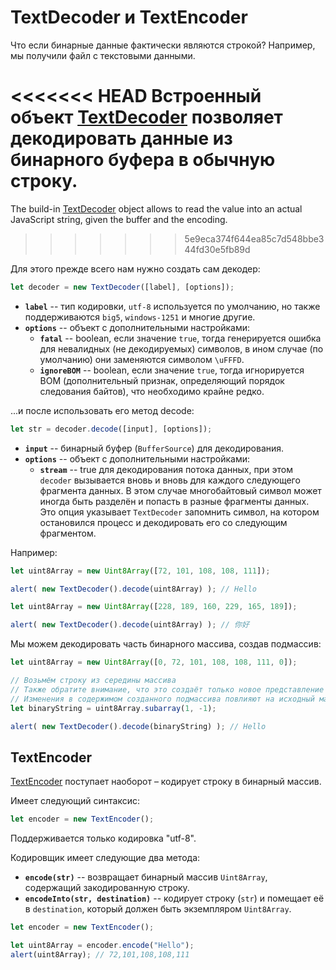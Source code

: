 # TextDecoder и TextEncoder

Что если бинарные данные фактически являются строкой? Например, мы получили файл с текстовыми данными.

<<<<<<< HEAD
Встроенный объект [TextDecoder](https://encoding.spec.whatwg.org/#interface-textdecoder) позволяет декодировать данные из бинарного буфера в обычную строку.
=======
The build-in [TextDecoder](https://encoding.spec.whatwg.org/#interface-textdecoder) object allows to read the value into an actual JavaScript string, given the buffer and the encoding.
>>>>>>> 5e9eca374f644ea85c7d548bbe344fd30e5fb89d

Для этого прежде всего нам нужно создать сам декодер:
```js
let decoder = new TextDecoder([label], [options]);
```

- **`label`** -- тип кодировки, `utf-8` используется по умолчанию, но также поддерживаются `big5`, `windows-1251` и многие другие.
- **`options`** -- объект с дополнительными настройками:
  - **`fatal`** -- boolean, если значение `true`, тогда генерируется ошибка для невалидных (не декодируемых) символов, в ином случае (по умолчанию) они заменяются символом `\uFFFD`.
  - **`ignoreBOM`** -- boolean, если значение `true`, тогда игнорируется BOM (дополнительный признак, определяющий порядок следования байтов), что необходимо крайне редко.

...и после использовать его метод decode:

```js
let str = decoder.decode([input], [options]);
```

- **`input`** -- бинарный буфер (`BufferSource`) для декодирования.
- **`options`** -- объект с дополнительными настройками:
  - **`stream`** -- true для декодирования потока данных, при этом `decoder` вызывается вновь и вновь для каждого следующего фрагмента данных. В этом случае многобайтовый символ может иногда быть разделён и попасть в разные фрагменты данных. Это опция указывает `TextDecoder` запомнить символ, на котором остановился процесс и декодировать его со следующим фрагментом.

Например:

```js run
let uint8Array = new Uint8Array([72, 101, 108, 108, 111]);

alert( new TextDecoder().decode(uint8Array) ); // Hello
```


```js run
let uint8Array = new Uint8Array([228, 189, 160, 229, 165, 189]);

alert( new TextDecoder().decode(uint8Array) ); // 你好
```

Мы можем декодировать часть бинарного массива, создав подмассив:


```js run
let uint8Array = new Uint8Array([0, 72, 101, 108, 108, 111, 0]);

// Возьмём строку из середины массива
// Также обратите внимание, что это создаёт только новое представление без копирования самого массива. 
// Изменения в содержимом созданного подмассива повлияют на исходный массив и наоборот.
let binaryString = uint8Array.subarray(1, -1);

alert( new TextDecoder().decode(binaryString) ); // Hello
```

## TextEncoder

[TextEncoder](https://encoding.spec.whatwg.org/#interface-textencoder) поступает наоборот – кодирует строку в бинарный массив.

Имеет следующий синтаксис:

```js run
let encoder = new TextEncoder();
```

Поддерживается только кодировка "utf-8".

Кодировщик имеет следующие два метода:
- **`encode(str)`** -- возвращает бинарный массив `Uint8Array`, содержащий закодированную строку.
- **`encodeInto(str, destination)`** -- кодирует строку (`str`) и помещает её в `destination`, который должен быть экземпляром `Uint8Array`.

```js run
let encoder = new TextEncoder();

let uint8Array = encoder.encode("Hello");
alert(uint8Array); // 72,101,108,108,111
```